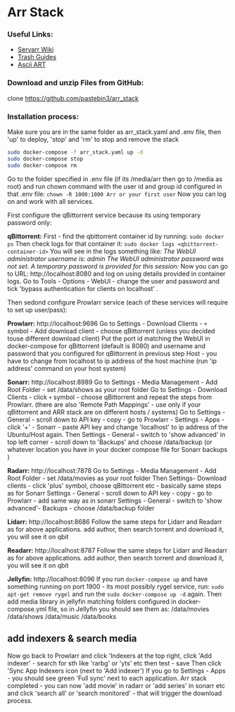 # Arr Stack

### Useful Links:
- [Servarr Wiki](https://wiki.servarr.com/)
- [Trash Guides](https://trash-guides.info/)
- [Ascii ART](https://patorjk.com/software/taag/#p=display&f=ANSI%20Shadow)

### Download and unzip Files from GitHub:
clone https://github.com/pastebin3/arr_stack

### Installation process:
Make sure you are in the same folder as arr_stack.yaml and .env file, then 'up' to deploy, 'stop' and 'rm' to stop and remove the stack

```bash
sudo docker-compose -f arr_stack.yaml up -d 
sudo docker-compose stop
sudo docker-compose rm 
```

Go to the folder specified in .env file (if its /media/arr then go to /media as root) and 
run chown command with the user id and group id configured in that .env file:
`chown -R 1000:1000 Arr or your first user`
Now you can log on and work with all services.

First configure the qBittorrent service because its using temporary password only:

**qBittorrent:**
First - find the qbittorrent container id by running:
`sudo docker ps`
Then check logs for that container it:
`sudo docker logs <qbittorrent-container-id>`
You will see in the logs something like:
*The WebUI administrator username is: admin
The WebUI administrator password was not set. 
A temporary password is provided for this session: <your-password-will-be-here>* 
Now you can go to URL:
http://localhost:8080
and log on using details provided in container logs.
Go to Tools - Options - WebUI - change the user and password and tick 'bypass authentication for clients on localhost' .

Then sedond configure Prowlarr service (each of these services will require to set up user/pass):

**Prowlarr:**
http://localhost:9696
Go to Settings - Download Clients - `+` symbol - Add download client - choose qBittorrent (unless you decided touse different download client)
Put the port id matching the WebUI in docker-compose for qBittorrent (default is 8080) and username and password that you configured for qBittorrent in previous step
Host - you have to change from localhost to ip address of the host machine (run 'ip address' command on your host system)

**Sonarr:**
http://localhost:8989
Go to Settings - Media Management - Add Root Folder - set /data/shows as your root folder
Go to Settings - Download Clients - click `+` symbol - choose qBittorrent and repeat the steps from Prowlarr.
(there are also 'Remote Path Mappings' - use only if your qBittorrent and ARR stack are on different hosts / systems)
Go to Settings - General - scroll down to API key - copy - go to Prowlarr - Settings - Apps -click '+' - Sonarr - paste  API key and change 'localhost' to ip address of the Ubuntu/Host again.
Then Settings - General - switch to 'show advanced' in top left corner - scroll down to 'Backups' and choose /data/backup (or whatever location you have in your docker compose file for Sonarr backups )

**Radarr:**
http://localhost:7878
Go to Settings - Media Management - Add Root Folder - set  /data/movies as your root folder 
Then Settings- Download clients - click 'plus' symbol, choose qBittorrent etc - basically same steps as for Sonarr
Settings - General - scroll down to API key - copy - go to Prowlarr - add same way as in sonarr
Settings - General - switch to 'show advanced'- Backups - choose /data/backup folder 

**Lidarr:**
http://localhost:8686
Follow the same steps for Lidarr and Readarr as for above applications.
add author, then search torrent and download it, you will see it on qbit

**Readarr:**
http://localhost:8787
Follow the same steps for Lidarr and Readarr as for above applications.
add author, then search torrent and download it, you will see it on qbit

**Jellyfin:**
http://localhost:8096
If you run `docker-compose up` and have something running on port 1900 -  its most possibly rygel service, run:
`sudo apt-get remove rygel` and run the `sudo docker-compose up -d` again.
Then add media library in jellyfin  matching folders configured in docker-compose.yml file, so in Jellyfin you should see them as: 
/data/movies 
/data/shows
/data/music 
/data/books 

## add indexers & search media

Now go back to Prowlarr and click 'Indexers at the top right, click 'Add indexer' - search for sth like 'rarbg' or 'yts' etc then test - save
Then click 'Sync App Indexers  icon (next to 'Add indexer')
If you go to Settings - Apps - you should see green 'Full sync' next to each application.
Arr stack completed - you can now 'add movie' in radarr or 'add series' in sonarr etc and click 'search all' or 'search monitored' - that will trigger the download process.


